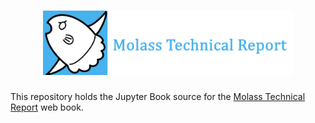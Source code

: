 <h1 align="center"><a href="https://freesemt.github.io/molass-technical/"><img src="images/molass-technical.png" width="400"></a></h1>

This repository holds the Jupyter Book source for the [Molass Technical Report](https://freesemt.github.io/molass-technical/) web book.